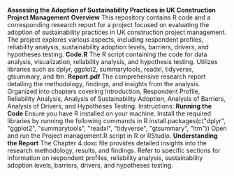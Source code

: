 ****Assessing the Adoption of Sustainability Practices in UK Construction Project Management****
**Overview**
This repository contains R code and a corresponding research report for a project focused on evaluating the adoption of sustainability practices in UK construction project management. The project explores various aspects, including respondent profiles, reliability analysis, sustainability adoption levels, barriers, drivers, and hypotheses testing.
**Code.R**
The R script containing the code for data analysis, visualization, reliability analysis, and hypothesis testing.
Utilizes libraries such as dplyr, ggplot2, summarytools, readxl, tidyverse, gtsummary, and ltm.
**Report.pdf**
The comprehensive research report detailing the methodology, findings, and insights from the analysis.
Organized into chapters covering Introduction, Respondent Profile, Reliability Analysis, Analysis of Sustainability Adoption, Analysis of Barriers, Analysis of Drivers, and Hypotheses Testing.
Instructions:
**Running the Code**
Ensure you have R installed on your machine.
Install the required libraries by running the following commands in R
install.packages(c("dplyr", "ggplot2", "summarytools", "readxl", "tidyverse", "gtsummary", "ltm"))
Open and run the Project management.R script in R or RStudio.
**Understanding the Report**
The Chapter 4.doxc file provides detailed insights into the research methodology, results, and findings.
Refer to specific sections for information on respondent profiles, reliability analysis, sustainability adoption levels, barriers, drivers, and hypotheses testing.
